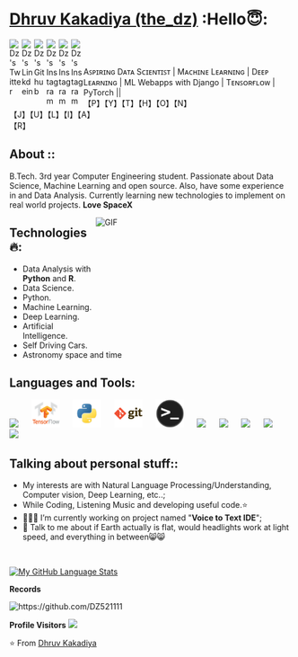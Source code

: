 # <a href="https://www.linkedin.com/in/dhruv-kakadiya-8a3202191/">Dhruv Kakadiya (the_dz)</a> :Hello😇:

<a href="https://twitter.com/DhruvKakadiya7">
  <img align="left" alt="Dz's Twitter" width="22px" src="https://seeklogo.com/images/T/twitter-logo-A84FE9258E-seeklogo.com.png" />
</a>
<a href="https://www.linkedin.com/in/dhruv-kakadiya-8a3202191/">
  <img align="left" alt="Dz's Linkdein" width="22px" src="https://cdns.iconmonstr.com/wp-content/assets/preview/2012/240/iconmonstr-linkedin-3.png" />
</a>
<a href="https://github.com/DZ521111">
  <img align="left" alt="Dz's Github" width="22px" src="https://cdns.iconmonstr.com/wp-content/assets/preview/2012/240/iconmonstr-github-1.png" />
</a>
<a href="https://instagram.com/_the__dz">
  <img align="left" alt="Dz's Instagram" width="22px" src="https://cdn.worldvectorlogo.com/logos/instagram-2-1.svg" />
</a>
<a href="https://www.codechef.com/users/dhruv5211">
  <img align="left" alt="Dz's Instagram" width="22px" src="https://i.pinimg.com/originals/c5/d9/fc/c5d9fc1e18bcf039f464c2ab6cfb3eb6.jpg" />
</a>
<a href="https://www.hackerrank.com/dhruvkakadiya3">
  <img align="left" alt="Dz's Instagram" width="22px" src="https://1.bp.blogspot.com/-ULT9oDhqr24/XJYCrttOEpI/AAAAAAAAJYE/inXHXlzblBI3SbcGpiUj4TMNj-E8uPlaQCK4BGAYYCw/s1600/logo%2Bhackerrank%2Bicon.png" />
</a>

<br/>
<br/>



Aꜱᴘɪʀɪɴɢ Dᴀᴛᴀ Sᴄɪᴇɴᴛɪꜱᴛ | Mᴀᴄʜɪɴᴇ Lᴇᴀʀɴɪɴɢ | Dᴇᴇᴘ Lᴇᴀʀɴɪɴɢ | ML Webapps with Django | Tᴇɴꜱᴏʀғʟᴏᴡ | PyTorch || </br>
【P】【Y】【T】【H】【O】【N】</br>
【J】【U】【L】【I】【A】</br>
【R】

## About ::
   B.Tech. 3rd year Computer Engineering student. Passionate about Data Science, Machine Learning and open source. Also, have some experience in and Data Analysis. Currently learning new technologies to implement on real world projects. **Love SpaceX**
   
<img align="right" height="220px" width="350px" alt="GIF" src="https://gph.is/g/ZWQV87E" />

## Technologies🔥:
- Data Analysis with **Python** and **R**.
- Data Science.
- Python.
- Machine Learning.
- Deep Learning.
- Artificial Intelligence.
- Self Driving Cars.
- Astronomy space and time

## Languages and Tools:  

<code><img height="50" src="https://pytorch.org/assets/images/pytorch-logo.png"></code>&nbsp;&nbsp;&nbsp;&nbsp;&nbsp;
<code><img height="50" src="https://raw.githubusercontent.com/github/explore/80688e429a7d4ef2fca1e82350fe8e3517d3494d/topics/tensorflow/tensorflow.png"></code>&nbsp;&nbsp;&nbsp;&nbsp;&nbsp;
<code><img height="50" src="https://raw.githubusercontent.com/github/explore/80688e429a7d4ef2fca1e82350fe8e3517d3494d/topics/python/python.png"></code>&nbsp;&nbsp;&nbsp;&nbsp;&nbsp;
<code><img height="50" src="https://raw.githubusercontent.com/github/explore/80688e429a7d4ef2fca1e82350fe8e3517d3494d/topics/git/git.png"></code>&nbsp;&nbsp;&nbsp;&nbsp;&nbsp;
<code><img height="50" src="https://raw.githubusercontent.com/github/explore/80688e429a7d4ef2fca1e82350fe8e3517d3494d/topics/terminal/terminal.png"></code>&nbsp;&nbsp;&nbsp;&nbsp;&nbsp;
<code><img height="50" src="https://www.hdatasystems.com/assets/images/data-science.svg"></code>&nbsp;&nbsp;&nbsp;&nbsp;&nbsp;
<code><img height="50" src="https://ih1.redbubble.net/image.535937285.2015/st,small,845x845-pad,1000x1000,f8f8f8.jpg"></code>&nbsp;&nbsp;&nbsp;&nbsp;&nbsp;
<code><img height="50" src="https://www.flaticon.com/svg/static/icons/svg/2103/2103832.svg"></code>&nbsp;&nbsp;&nbsp;&nbsp;&nbsp;
<code><img height="50" src="https://cdn.iconscout.com/icon/free/png-256/julia-2752146-2284963.png"></code>&nbsp;&nbsp;&nbsp;&nbsp;&nbsp;
<code><img height="50" src="https://i.pinimg.com/originals/6b/95/32/6b9532f07285be12d49cdcd1382db7da.jpg"></code>&nbsp;&nbsp;&nbsp;&nbsp;&nbsp;



## Talking about personal stuff::
- My interests are with Natural Language Processing/Understanding, Computer vision, Deep Learning, etc..;
- While Coding, Listening Music and developing useful code.⭐️
- 👨🏽‍💻 I’m currently working on project named "**Voice to Text IDE**";
- 💬 Talk to me about if Earth actually is flat, would headlights work at light speed, and everything in between😸😸

</br>

[![My GitHub Language Stats](https://github-readme-stats.vercel.app/api/top-langs/?username=DZ521111&langs_count=7&theme=tokyonight)]()
</br>

**Records** 

<img src="https://github-readme-stats.vercel.app/api?username=DZ521111&&show_icons=true&theme=radical&line_height=27&v=5" alt="https://github.com/DZ521111" />

**Profile Visitors**
![](https://komarev.com/ghpvc/?username=DZ521111)

⭐️ From [Dhruv Kakadiya](https://github.com/DZ521111)

